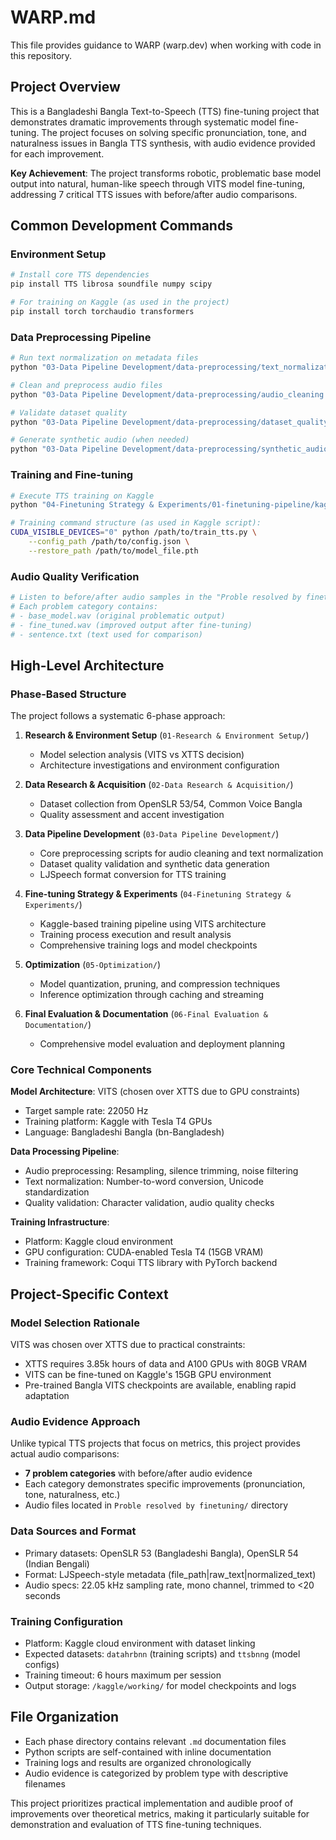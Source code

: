 # WARP.md

This file provides guidance to WARP (warp.dev) when working with code in this repository.

## Project Overview

This is a Bangladeshi Bangla Text-to-Speech (TTS) fine-tuning project that demonstrates dramatic improvements through systematic model fine-tuning. The project focuses on solving specific pronunciation, tone, and naturalness issues in Bangla TTS synthesis, with audio evidence provided for each improvement.

**Key Achievement**: The project transforms robotic, problematic base model output into natural, human-like speech through VITS model fine-tuning, addressing 7 critical TTS issues with before/after audio comparisons.

## Common Development Commands

### Environment Setup
```bash
# Install core TTS dependencies
pip install TTS librosa soundfile numpy scipy

# For training on Kaggle (as used in the project)
pip install torch torchaudio transformers
```

### Data Preprocessing Pipeline
```bash
# Run text normalization on metadata files
python "03-Data Pipeline Development/data-preprocessing/text_normalization.py"

# Clean and preprocess audio files
python "03-Data Pipeline Development/data-preprocessing/audio_cleaning.py"

# Validate dataset quality
python "03-Data Pipeline Development/data-preprocessing/dataset_quality_checker.py"

# Generate synthetic audio (when needed)
python "03-Data Pipeline Development/data-preprocessing/synthetic_audio_generation.py"
```

### Training and Fine-tuning
```bash
# Execute TTS training on Kaggle
python "04-Finetuning Strategy & Experiments/01-finetuning-pipeline/kaggle_tts_training.py"

# Training command structure (as used in Kaggle script):
CUDA_VISIBLE_DEVICES="0" python /path/to/train_tts.py \
    --config_path /path/to/config.json \
    --restore_path /path/to/model_file.pth
```

### Audio Quality Verification
```bash
# Listen to before/after audio samples in the "Proble resolved by finetuning/" directory
# Each problem category contains:
# - base_model.wav (original problematic output)
# - fine_tuned.wav (improved output after fine-tuning)
# - sentence.txt (text used for comparison)
```

## High-Level Architecture

### Phase-Based Structure
The project follows a systematic 6-phase approach:

1. **Research & Environment Setup** (`01-Research & Environment Setup/`)
   - Model selection analysis (VITS vs XTTS decision)
   - Architecture investigations and environment configuration

2. **Data Research & Acquisition** (`02-Data Research & Acquisition/`)
   - Dataset collection from OpenSLR 53/54, Common Voice Bangla
   - Quality assessment and accent investigation

3. **Data Pipeline Development** (`03-Data Pipeline Development/`)
   - Core preprocessing scripts for audio cleaning and text normalization
   - Dataset quality validation and synthetic data generation
   - LJSpeech format conversion for TTS training

4. **Fine-tuning Strategy & Experiments** (`04-Finetuning Strategy & Experiments/`)
   - Kaggle-based training pipeline using VITS architecture
   - Training process execution and result analysis
   - Comprehensive training logs and model checkpoints

5. **Optimization** (`05-Optimization/`)
   - Model quantization, pruning, and compression techniques
   - Inference optimization through caching and streaming

6. **Final Evaluation & Documentation** (`06-Final Evaluation & Documentation/`)
   - Comprehensive model evaluation and deployment planning

### Core Technical Components

**Model Architecture**: VITS (chosen over XTTS due to GPU constraints)
- Target sample rate: 22050 Hz
- Training platform: Kaggle with Tesla T4 GPUs
- Language: Bangladeshi Bangla (bn-Bangladesh)

**Data Processing Pipeline**:
- Audio preprocessing: Resampling, silence trimming, noise filtering
- Text normalization: Number-to-word conversion, Unicode standardization
- Quality validation: Character validation, audio quality checks

**Training Infrastructure**:
- Platform: Kaggle cloud environment
- GPU configuration: CUDA-enabled Tesla T4 (15GB VRAM)
- Training framework: Coqui TTS library with PyTorch backend

## Project-Specific Context

### Model Selection Rationale
VITS was chosen over XTTS due to practical constraints:
- XTTS requires 3.85k hours of data and A100 GPUs with 80GB VRAM
- VITS can be fine-tuned on Kaggle's 15GB GPU environment
- Pre-trained Bangla VITS checkpoints are available, enabling rapid adaptation

### Audio Evidence Approach
Unlike typical TTS projects that focus on metrics, this project provides actual audio comparisons:
- **7 problem categories** with before/after audio evidence
- Each category demonstrates specific improvements (pronunciation, tone, naturalness, etc.)
- Audio files located in `Proble resolved by finetuning/` directory

### Data Sources and Format
- Primary datasets: OpenSLR 53 (Bangladeshi Bangla), OpenSLR 54 (Indian Bengali)
- Format: LJSpeech-style metadata (file_path|raw_text|normalized_text)
- Audio specs: 22.05 kHz sampling rate, mono channel, trimmed to <20 seconds

### Training Configuration
- Platform: Kaggle cloud environment with dataset linking
- Expected datasets: `datahrbnn` (training scripts) and `ttsbnng` (model configs)
- Training timeout: 6 hours maximum per session
- Output storage: `/kaggle/working/` for model checkpoints and logs

## File Organization

- Each phase directory contains relevant `.md` documentation files
- Python scripts are self-contained with inline documentation
- Training logs and results are organized chronologically
- Audio evidence is categorized by problem type with descriptive filenames

This project prioritizes practical implementation and audible proof of improvements over theoretical metrics, making it particularly suitable for demonstration and evaluation of TTS fine-tuning techniques.